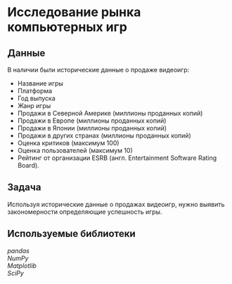 # Исследование рынка компьютерных игр

## Данные
В наличии были исторические данные о продаже видеоигр:
* Название игры
* Платформа
* Год выпуска
* Жанр игры
* Продажи в Северной Америке (миллионы проданных копий)
* Продажи в Европе (миллионы проданных копий)
* Продажи в Японии (миллионы проданных копий)
* Продажи в других странах (миллионы проданных копий)
* Оценка критиков (максимум 100)
* Оценка пользователей (максимум 10)
* Рейтинг от организации ESRB (англ. Entertainment Software Rating Board).

## Задача
Используя исторические данные о продажах видеоигр, нужно выявить закономерности определяющие успешность игры.

## Используемые библиотеки
*pandas* <br/> *NumPy* <br/> *Matplotlib*  <br/> *SciPy*
